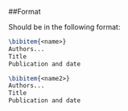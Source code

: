 

##Format

Should be in the following format:


```tex
\bibitem{<name>}
Authors...
Title
Publication and date

\bibitem{<name2>}
Authors...
Title
Publication and date
```



